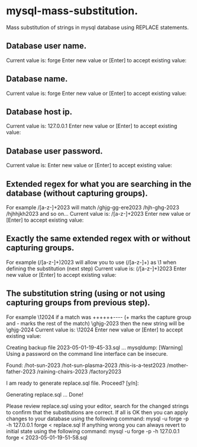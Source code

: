 # mysql-mass-substitution.
Mass substitution of strings in mysql database using REPLACE statements.

## Database user name.
Current value is: forge
Enter new value or [Enter] to accept existing value:


## Database name.
Current value is: forge
Enter new value or [Enter] to accept existing value:


## Database host ip.
Current value is: 127.0.0.1
Enter new value or [Enter] to accept existing value:


## Database user password.
Current value is:
Enter new value or [Enter] to accept existing value:


## Extended regex for what you are searching in the database (without capturing groups).
For example \/[a-z-]+2023 will match
/ghjg-gg-ere2023
/hjh-ghg-2023
/hjhhjkh2023
and so on...
Current value is: \/[a-z-]+2023
Enter new value or [Enter] to accept existing value:


## Exactly the same extended regex with or without capturing groups.
For example (\/[a-z-]+)2023 will allow you to use (\/[a-z-]+) as \1 when defining the substitution (next step)
Current value is: (\/[a-z-]+)2023
Enter new value or [Enter] to accept existing value:


## The substitution string (using or not using capturing groups from previous step).
For example \12024 if a match was
++++++---- (+ marks the capture group and - marks the rest of the match)
\ghjg-2023
then the new string will be \ghjg-2024
Current value is: \12024
Enter new value or [Enter] to accept existing value:


Creating backup file 2023-05-01-19-45-33.sql ...
mysqldump: [Warning] Using a password on the command line interface can be insecure.


Found:
/hot-sun-2023
/hot-sun-plasma-2023
/this-is-a-test2023
/mother-father-2023
/raining-chairs-2023
/factory2023

I am ready to generate replace.sql file.
Proceed? [y/n]:

Generating replace.sql ...
Done!

Please review replace.sql using your editor, search for the changed strings to confirm that the substitutions are correct. If all is OK then you can apply changes to your database using the following command:
mysql -u forge -p -h 127.0.0.1 forge < replace.sql
If anything wrong you can always revert to initial state using the following command:
mysql -u forge -p -h 127.0.0.1 forge < 2023-05-01-19-51-58.sql

